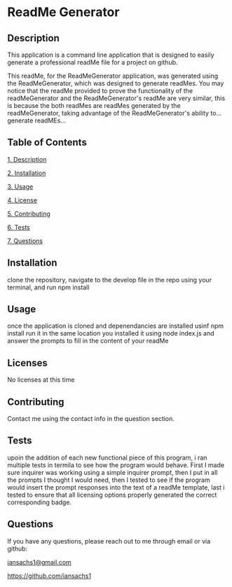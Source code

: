 # ReadMe Generator

  ## Description
  
This application is a command line application that is designed to easily generate a professional readMe file for a project on github. 

This readMe, for the ReadMeGenerator application, was generated using the ReadMeGenerator, which was designed to generate readMes. You may notice that the readMe provided to prove the functionality of the readMeGenerator and the ReadMeGenerator's readMe are very similar, this is because the both readMes are readMes generated by the readMeGenerator, taking advantage of the ReadMeGenerator's ability to... generate readMEs...
## Table of Contents
  
[1. Description](##-Description)
  
[2. Installation](##-Installation)
  
[3. Usage](##-Usage)
  
[4. License](##-License)
  
[5. Contributing](##-Contributing)
  
[6. Tests](##-Tests)
  
[7. Questions](##-Questions)
  
## Installation
  
clone the repository, navigate to the develop file in the repo using your terminal, and run npm install
  
## Usage
  
once the application is cloned and depenendancies are installed usinf npm install run it in the same location you installed it using node index.js and answer the prompts to fill in the content of your readMe
  
## Licenses
  
No licenses at this time
  
## Contributing
  
Contact me using the contact info in the question section.
  
## Tests
  
upoin the addition of each new functional piece of this program, i ran multiple tests in termila to see how the program would behave. First I made sure inquirer was working using a simple inquirer prompt, then I put in all the prompts I thought I would need, then I tested to see if the program would insert the prompt responses into the text of a readMe template, last i tested to ensure that all licensing options properly generated the correct corresponding badge.
  
## Questions

If you have any questions, please reach out to me through email or via github:

iansachs1@gmail.com

https://github.com/iansachs1